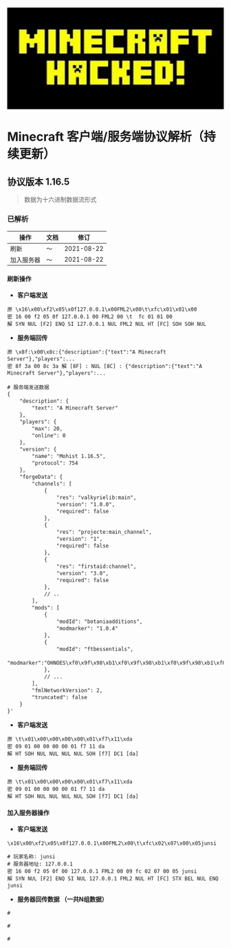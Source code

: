 ![minecraft](images/login.png)

# Minecraft 客户端/服务端协议解析（持续更新）



## 协议版本 1.16.5

> 数据为十六进制数据流形式

### 已解析

 | 操作 | 文档 | 修订 |
 | ---- | ---- | ---- |
 | 刷新 | ～ | 2021-08-22 |
 | 加入服务器 | ～ | 2021-08-22 |

#### 刷新操作

* **客户端发送**

```shell
原 \x16\x00\xf2\x05\x0f127.0.0.1\x00FML2\x00\t\xfc\x01\x01\x00
密 16 00 f2 05 0f 127.0.0.1 00 FML2 00 \t  fc 01 01 00
解 SYN NUL [F2] ENQ SI 127.0.0.1 NUL FML2 NUL HT [FC] SOH SOH NUL
```

* **服务端回传**

```shell
原 \x8f:\x00\x8c:{"description":{"text":"A Minecraft Server"},"players":...
密 8f 3a 00 8c 3a 解 [8F] : NUL [8C] : {"description":{"text":"A Minecraft Server"},"players":...

# 服务端发送数据
{
    "description": {
        "text": "A Minecraft Server"
    },
    "players": {
        "max": 20,
        "online": 0
    },
    "version": {
        "name": "Mohist 1.16.5",
        "protocol": 754
    },
    "forgeData": {
        "channels": [
            {
                "res": "valkyrielib:main",
                "version": "1.0.0",
                "required": false
            },
            {
                "res": "projecte:main_channel",
                "version": "1",
                "required": false
            },
            {
                "res": "firstaid:channel",
                "version": "3.0",
                "required": false
            },
            // ..
        ],
        "mods": [
            {
                "modId": "botaniaadditions",
                "modmarker": "1.0.4"
            },
            {
                "modId": "ftbessentials",
                "modmarker":"OHNOES\xf0\x9f\x98\xb1\xf0\x9f\x98\xb1\xf0\x9f\x98\xb1\xf0\x9f\x98\xb1\xf0\x9f\x98\xb1\xf0\x9f\x98\xb1\xf0\x9f\x98\xb1\xf0\x9f\x98\xb1\xf0\x9f\x98\xb1\xf0\x9f\x98\xb1\xf0\x9f\x98\xb1\xf0\x9f\x98\xb1\xf0\x9f\x98\xb1\xf0\x9f\x98\xb1\xf0\x9f\x98\xb1\xf0\x9f\x98\xb1\xf0\x9f\x98\xb1"
            },
            // ...
        ],
        "fmlNetworkVersion": 2,
        "truncated": false
    }
}'
```

* **客户端发送**

```shell
原 \t\x01\x00\x00\x00\x00\x01\xf7\x11\xda
密 09 01 00 00 00 00 01 f7 11 da
解 HT SOH NUL NUL NUL NUL SOH [f7] DC1 [da]
```

* **服务端回传**

```shell
原 \t\x01\x00\x00\x00\x00\x01\xf7\x11\xda
密 09 01 00 00 00 00 01 f7 11 da
解 HT SOH NUL NUL NUL NUL SOH [f7] DC1 [da]
```

#### 加入服务器操作


* **客户端发送**

`\x16\x00\xf2\x05\x0f127.0.0.1\x00FML2\x00\t\xfc\x02\x07\x00\x05junsi`

```shell
# 玩家名称: junsi 
# 服务器地址: 127.0.0.1
密 16 00 f2 05 0f 00 127.0.0.1 FML2 00 09 fc 02 07 00 05 junsi
解 SYN NUL [F2] ENQ SI NUL 127.0.0.1 FML2 NUL HT [FC] STX BEL NUL ENQ junsi
```

* **服务器回传数据 （一共N组数据）**

```shell
# 
```

```shell
# 
```

```shell
# 
```
